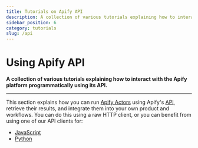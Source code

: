 ```yaml
---
title: Tutorials on Apify API
description: A collection of various tutorials explaining how to interact with the Apify platform programmatically using its API.
sidebar_position: 6
category: tutorials
slug: /api
---
```


# Using Apify API

**A collection of various tutorials explaining how to interact with the Apify platform programmatically using its API.**

---

This section explains how you can run [Apify Actors](/platform/using-actors) using Apify's [API](/api/v2), retrieve their results, and integrate them into your own product and workflows. You can do this using a raw HTTP client, or you can benefit from using one of our API clients for:

- [JavaScript](/api/client/js/)
- [Python](/api/client/python)

